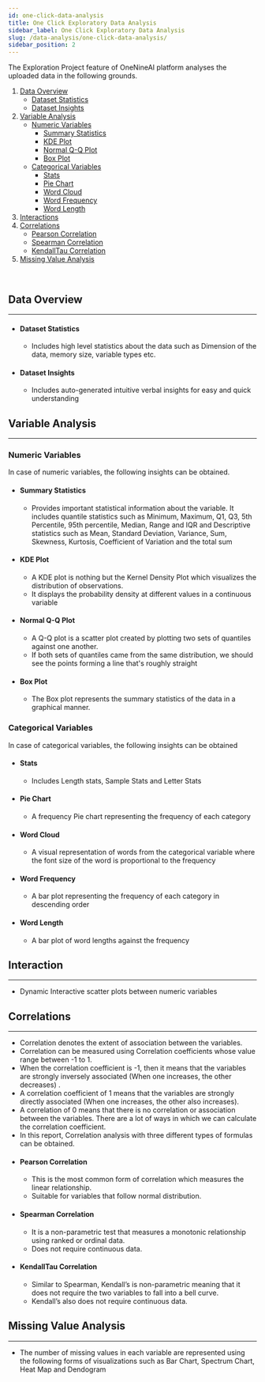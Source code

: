 ```yaml
---
id: one-click-data-analysis
title: One Click Exploratory Data Analysis
sidebar_label: One Click Exploratory Data Analysis
slug: /data-analysis/one-click-data-analysis/
sidebar_position: 2
---
```

The Exploration Project feature of OneNineAI platform analyses the uploaded data in the following grounds.

1. [Data Overview](/docs/data-analysis/one-click-data-analysis#data-overview)
    * [Dataset Statistics](/docs/data-analysis/one-click-data-analysis#dataset-statistics)
    * [Dataset Insights](/docs/data-analysis/one-click-data-analysis#dataset-insights)
2. [Variable Analysis](/docs/data-analysis/one-click-data-analysis#variable-analysis)
    * [Numeric Variables](/docs/data-analysis/one-click-data-analysis#numeric-variables)
        * [Summary Statistics](/docs/data-analysis/one-click-data-analysis#summary-statistics)
        * [KDE Plot](/docs/data-analysis/one-click-data-analysis#kde-plot)
        * [Normal Q-Q Plot](/docs/data-analysis/one-click-data-analysis#normal-q-q-plot)
        * [Box Plot](/docs/data-analysis/one-click-data-analysis#box-plot)
    * [Categorical Variables](/docs/data-analysis/one-click-data-analysis#categorical-variables)
        * [Stats](/docs/data-analysis/one-click-data-analysis#stats)
        * [Pie Chart](/docs/data-analysis/one-click-data-analysis#pie-chart)
        * [Word Cloud](/docs/data-analysis/one-click-data-analysis#word-cloud)
        * [Word Frequency](/docs/data-analysis/one-click-data-analysis#word-frequency)
        * [Word Length](/docs/data-analysis/one-click-data-analysis#word-length)
3. [Interactions](/docs/data-analysis/one-click-data-analysis#interactions)
4. [Correlations](/docs/data-analysis/one-click-data-analysis#correlations)
    * [Pearson Correlation](/docs/data-analysis/one-click-data-analysis#pearson-correlation)
    * [Spearman Correlation](/docs/data-analysis/one-click-data-analysis#spearman-correlation)
    * [KendallTau Correlation](/docs/data-analysis/one-click-data-analysis#kendalltau-correlation)
5. [Missing Value Analysis](/docs/data-analysis/one-click-data-analysis#missing-value-analysis)


<br/>

## Data Overview
---
- #### Dataset Statistics
    - Includes  high level statistics about the data such as  Dimension of the data, memory size, variable types etc.
- #### Dataset Insights
    - Includes auto-generated intuitive verbal insights for easy and quick understanding
## Variable Analysis
---
### Numeric Variables
In case of numeric variables, the following insights can be obtained.
- #### Summary Statistics
    - Provides important statistical information about the variable. It includes quantile statistics such as Minimum, Maximum, Q1, Q3, 5th Percentile, 95th percentile, Median, Range and IQR and Descriptive statistics  such as Mean, Standard Deviation, Variance, Sum, Skewness, Kurtosis, Coefficient of Variation and the total sum
- #### KDE Plot
    - A KDE plot is nothing but the Kernel Density Plot which visualizes the distribution of observations. 
    - It displays the probability density at different values in a continuous variable
- #### Normal Q-Q Plot
    - A Q-Q plot is a scatter plot created by plotting two sets of quantiles against one another. 
    - If both sets of quantiles came from the same distribution, we should see the points forming a line that's roughly straight
- #### Box Plot
    - The Box plot represents the summary statistics of the data in a graphical manner.
### Categorical Variables
In case of categorical variables, the following insights can be obtained
- #### Stats
    - Includes Length stats, Sample Stats and Letter Stats
- #### Pie Chart
    - A frequency Pie chart representing the frequency of each category
- #### Word Cloud
    - A visual representation of words from the categorical variable where the font size of the word is proportional to the frequency
- #### Word Frequency
    - A bar plot representing the frequency of each category in descending order
- #### Word Length
    - A bar plot of word lengths against the frequency
## Interaction
---
- Dynamic Interactive scatter plots between numeric variables
## Correlations
---
- Correlation denotes the extent of association between the variables. 
- Correlation can be measured using Correlation coefficients whose value range between -1 to 1. 
- When the correlation coefficient is -1, then it means that the variables are strongly inversely associated (When one increases, the other decreases) . 
- A correlation coefficient of 1 means that the variables are strongly directly associated (When one increases, the other also increases). 
- A correlation of 0 means that there is no correlation or association between the variables. There are a lot of ways in which we can calculate the correlation coefficient. 
- In this report, Correlation analysis with three different types of formulas can be obtained.
- #### Pearson Correlation
    - This is the most common form of correlation which measures the linear relationship. 
    - Suitable for variables that follow normal distribution.
- #### Spearman Correlation
    - It is a non-parametric test that measures a monotonic relationship using ranked or ordinal data. 
    - Does not require continuous data.
- #### KendallTau Correlation
    - Similar to Spearman, Kendall’s is non-parametric meaning that it does not require the two variables to fall into a bell curve. 
    - Kendall’s also does not require continuous data.
## Missing Value Analysis
---
- The number of missing values in each variable are represented using the following forms of visualizations such as Bar Chart, Spectrum Chart, Heat Map and Dendogram